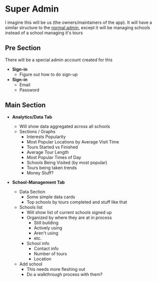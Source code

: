 # Super Admin

I imagine this will be us (the owners/maintainers of the app). It will have a similar structure to the [normal admin](./admin.md), except it will be managing schools instead of a school managing it's tours

## Pre Section

There will be a special admin account created for this

- **Sign-in**
    - Figure out how to do sign-up
- **Sign-in**
    - Email
    - Password


## Main Section

- **Analytics/Data Tab**
    - Will show data aggregated across all schools
    - Sections / Graphs
        - Interests Popularity
        - Most Popular Locations by Average Visit Time
        - Tours Started vs Finished
        - Average Tour Length
        - Most Popular Times of Day
        - Schools Being Visited (by most popular)
        - Tours being taken trends
        - Money Stuff?

- **School-Management Tab**
    - Data Section
        - Some simple data cards 
        - Top schools by tours completed and stuff like that
    - Schools list
        - Will show list of current schools signed up 
        - Organized by where they are at in process
            - Still building
            - Actively using
            - Aren't using
            - etc.
        - School info
            - Contact info
            - Number of tours
            - Location
    - Add school
        - This needs more fleshing out
        - Do a walkthrough process with them?
